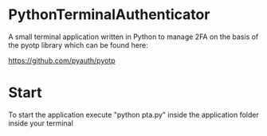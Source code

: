 # PythonTerminalAuthenticator

A small terminal application written in Python to manage 2FA 
on the basis of the pyotp library which can be found here:

https://github.com/pyauth/pyotp


# Start

To start the application execute "python pta.py" inside
the application folder inside your terminal